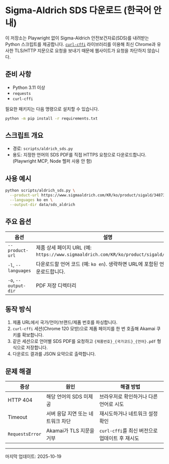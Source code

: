 # Sigma-Aldrich SDS 다운로드 (한국어 안내)

이 저장소는 Playwright 없이 Sigma-Aldrich 안전보건자료(SDS)를 내려받는 Python 스크립트를 제공합니다. [`curl-cffi`](https://github.com/yifeikong/curl_cffi) 라이브러리를 이용해 최신 Chrome과 유사한 TLS/HTTP 지문으로 요청을 보내기 때문에 웹사이트가 요청을 차단하지 않습니다.

## 준비 사항
- Python 3.11 이상
- `requests`
- `curl-cffi`

필요한 패키지는 다음 명령으로 설치할 수 있습니다.

```bash
python -m pip install -r requirements.txt
```

## 스크립트 개요
- 경로: `scripts/aldrich_sds.py`
- 용도: 지정한 언어의 SDS PDF를 직접 HTTPS 요청으로 다운로드합니다. (Playwright MCP, Node 헬퍼 사용 안 함)

## 사용 예시
```bash
python scripts/aldrich_sds.py \
  --product-url https://www.sigmaaldrich.com/KR/ko/product/sigald/34873 \
  --languages ko en \
  --output-dir data/sds_aldrich
```

## 주요 옵션
| 옵션 | 설명 | 기본값 |
| --- | --- | --- |
| `--product-url` | 제품 상세 페이지 URL (예: `https://www.sigmaaldrich.com/KR/ko/product/sigald/34873`) | 필수 |
| `-l`, `--languages` | 다운로드할 언어 코드 (예: `ko en`). 생략하면 URL에 포함된 언어만 다운로드합니다. | URL 언어 |
| `-o`, `--output-dir` | PDF 저장 디렉터리 | `data/sds_aldrich` |

## 동작 방식
1. 제품 URL에서 국가/언어/브랜드/제품 번호를 파싱합니다.
2. `curl-cffi` 세션(Chrome 120 모방)으로 제품 페이지를 한 번 호출해 Akamai 쿠키를 확보합니다.
3. 같은 세션으로 언어별 SDS PDF를 요청하고 `{제품번호}_{국가코드}_{언어}.pdf` 형식으로 저장합니다.
4. 다운로드 결과를 JSON 요약으로 출력합니다.

## 문제 해결
| 증상 | 원인 | 해결 방법 |
| --- | --- | --- |
| HTTP 404 | 해당 언어의 SDS 미제공 | 브라우저로 확인하거나 다른 언어로 시도 |
| Timeout | 서버 응답 지연 또는 네트워크 차단 | 재시도하거나 네트워크 설정 확인 |
| `RequestsError` | Akamai가 TLS 지문을 거부 | `curl-cffi`를 최신 버전으로 업데이트 후 재시도 |

---
마지막 업데이트: 2025-10-19
